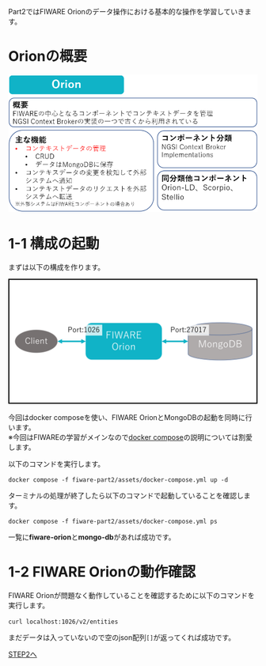 Part2ではFIWARE Orionのデータ操作における基本的な操作を学習していきます。

# Orionの概要

![Orion概要](./assets/1-2.png)

# 1-1 構成の起動

まずは以下の構成を作ります。

![全体構成図](./assets/1-1.png)


今回はdocker composeを使い、FIWARE OrionとMongoDBの起動を同時に行います。  
※今回はFIWAREの学習がメインなので[docker compose](https://docs.docker.jp/compose/toc.html)の説明については割愛します。

以下のコマンドを実行します。

```
docker compose -f fiware-part2/assets/docker-compose.yml up -d
```

ターミナルの処理が終了したら以下のコマンドで起動していることを確認します。

```
docker compose -f fiware-part2/assets/docker-compose.yml ps
```

一覧に**fiware-orion**と**mongo-db**があれば成功です。

# 1-2 FIWARE Orionの動作確認

FIWARE Orionが問題なく動作していることを確認するために以下のコマンドを実行します。

`curl localhost:1026/v2/entities`

まだデータは入っていないので空のjson配列`[]`が返ってくれば成功です。

[STEP2へ](step2.md)
